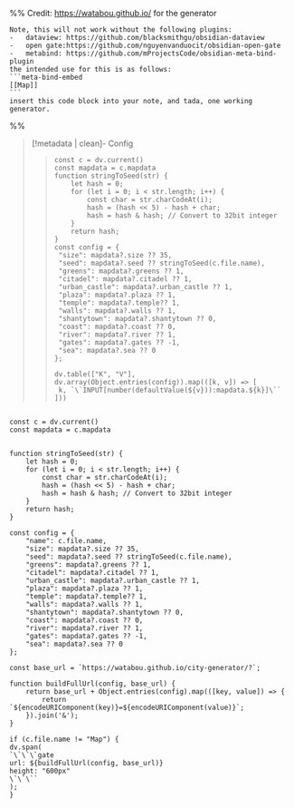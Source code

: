 %% 
    Credit: https://watabou.github.io/
    for the generator

    Note, this will not work without the following plugins:
    -   dataview: https://github.com/blacksmithgu/obsidian-dataview
    -   open gate:https://github.com/nguyenvanduocit/obsidian-open-gate
    -   metabind: https://github.com/mProjectsCode/obsidian-meta-bind-plugin
    the intended use for this is as follows:
    ```meta-bind-embed
    [[Map]]
    ```
    insert this code block into your note, and tada, one working generator.
%%

> [!metadata | clean]- Config
>> ``` dataviewjs
>> const c = dv.current()
>> const mapdata = c.mapdata
>> function stringToSeed(str) {
>>     let hash = 0;
>>     for (let i = 0; i < str.length; i++) {
>>         const char = str.charCodeAt(i);
>>         hash = (hash << 5) - hash + char;
>>         hash = hash & hash; // Convert to 32bit integer
>>     }
>>     return hash;
>> }
>> const config = {
>> 	"size": mapdata?.size ?? 35,
>> 	"seed": mapdata?.seed ?? stringToSeed(c.file.name),
>> 	"greens": mapdata?.greens ?? 1,
>> 	"citadel": mapdata?.citadel ?? 1,
>> 	"urban_castle": mapdata?.urban_castle ?? 1,
>> 	"plaza": mapdata?.plaza ?? 1,
>> 	"temple": mapdata?.temple?? 1,
>> 	"walls": mapdata?.walls ?? 1,
>> 	"shantytown": mapdata?.shantytown ?? 0,
>> 	"coast": mapdata?.coast ?? 0,
>> 	"river": mapdata?.river ?? 1,
>> 	"gates": mapdata?.gates ?? -1,
>> 	"sea": mapdata?.sea ?? 0
>> };
>> 
>> dv.table(["K", "V"], dv.array(Object.entries(config)).map(([k, v]) => [
>> 	k, `\`INPUT[number(defaultValue(${v})):mapdata.${k}]\``
>> ]))
>> 
>> ```


```dataviewjs

const c = dv.current()
const mapdata = c.mapdata


function stringToSeed(str) {
    let hash = 0;
    for (let i = 0; i < str.length; i++) {
        const char = str.charCodeAt(i);
        hash = (hash << 5) - hash + char;
        hash = hash & hash; // Convert to 32bit integer
    }
    return hash;
}

const config = {
	"name": c.file.name,
	"size": mapdata?.size ?? 35,
	"seed": mapdata?.seed ?? stringToSeed(c.file.name),
	"greens": mapdata?.greens ?? 1,
	"citadel": mapdata?.citadel ?? 1,
	"urban_castle": mapdata?.urban_castle ?? 1,
	"plaza": mapdata?.plaza ?? 1,
	"temple": mapdata?.temple?? 1,
	"walls": mapdata?.walls ?? 1,
	"shantytown": mapdata?.shantytown ?? 0,
	"coast": mapdata?.coast ?? 0,
	"river": mapdata?.river ?? 1,
	"gates": mapdata?.gates ?? -1,
	"sea": mapdata?.sea ?? 0
};

const base_url = `https://watabou.github.io/city-generator/?`;

function buildFullUrl(config, base_url) {
	return base_url + Object.entries(config).map(([key, value]) => {
		return `${encodeURIComponent(key)}=${encodeURIComponent(value)}`;
	}).join('&');
}

if (c.file.name != "Map") {
dv.span(
`\`\`\`gate
url: ${buildFullUrl(config, base_url)}
height: "600px"
\`\`\``
);
}
```
